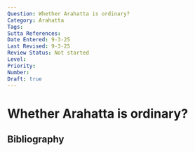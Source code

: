 ```yaml
---
Question: Whether Arahatta is ordinary?
Category: Arahatta
Tags: 
Sutta References: 
Date Entered: 9-3-25
Last Revised: 9-3-25
Review Status: Not started
Level: 
Priority: 
Number: 
Draft: true
---
```


# Whether Arahatta is ordinary?

## Bibliography

<!-- 

Notes:



 -->